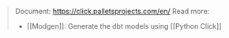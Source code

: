 > Document: https://click.palletsprojects.com/en/
> Read more:
>  - [[Modgen]]: Generate the dbt models using [[Python Click]]